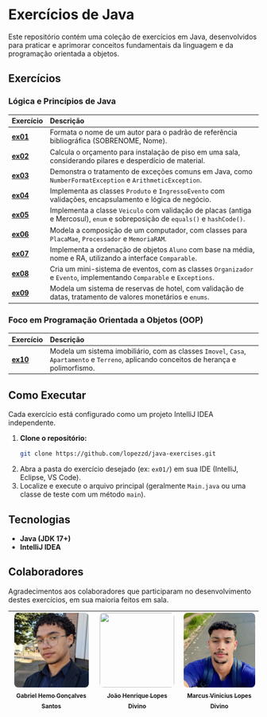 # Exercícios de Java

Este repositório contém uma coleção de exercícios em Java, desenvolvidos para praticar e aprimorar conceitos fundamentais da linguagem e da programação orientada a objetos.

## Exercícios

### Lógica e Princípios de Java

| Exercício | Descrição |
| :--- | :--- |
| [**ex01**](./ex01/) | Formata o nome de um autor para o padrão de referência bibliográfica (SOBRENOME, Nome). |
| [**ex02**](./ex02/) | Calcula o orçamento para instalação de piso em uma sala, considerando pilares e desperdício de material. |
| [**ex03**](./ex03/) | Demonstra o tratamento de exceções comuns em Java, como `NumberFormatException` e `ArithmeticException`. |
| [**ex04**](./ex04/) | Implementa as classes `Produto` e `IngressoEvento` com validações, encapsulamento e lógica de negócio. |
| [**ex05**](./ex05/) | Implementa a classe `Veiculo` com validação de placas (antiga e Mercosul), `enum` e sobreposição de `equals()` e `hashCode()`. |
| [**ex06**](./ex06/) | Modela a composição de um computador, com classes para `PlacaMae`, `Processador` e `MemoriaRAM`. |
| [**ex07**](./ex07/) | Implementa a ordenação de objetos `Aluno` com base na média, nome e RA, utilizando a interface `Comparable`. |
| [**ex08**](./ex08/) | Cria um mini-sistema de eventos, com as classes `Organizador` e `Evento`, implementando `Comparable` e `Exceptions`. |
| [**ex09**](./ex09/) | Modela um sistema de reservas de hotel, com validação de datas, tratamento de valores monetários e `enums`. |

### Foco em Programação Orientada a Objetos (OOP)

| Exercício | Descrição |
| :--- | :--- |
| [**ex10**](./ex10/) | Modela um sistema imobiliário, com as classes `Imovel`, `Casa`, `Apartamento` e `Terreno`, aplicando conceitos de herança e polimorfismo. |

## Como Executar

Cada exercício está configurado como um projeto IntelliJ IDEA independente.

1.  **Clone o repositório:**
    ```bash
    git clone https://github.com/lopezzd/java-exercises.git
    ```
2.  Abra a pasta do exercício desejado (ex: `ex01/`) em sua IDE (IntelliJ, Eclipse, VS Code).
3.  Localize e execute o arquivo principal (geralmente `Main.java` ou uma classe de teste com um método `main`).

## Tecnologias

- **Java (JDK 17+)**
- **IntelliJ IDEA**

## Colaboradores

Agradecimentos aos colaboradores que participaram no desenvolvimento destes exercícios, em sua maioria feitos em sala.

| [<img style="width:150px; height:150px; object-fit:cover; object-position:center; border-radius:8px;" loading="lazy" src="./ex05/assets/Gabriel%20Hemo.jpeg" width=115><br><sub>Gabriel Hemo Gonçalves Santos</sub>](https://github.com/hemogabriel) | [<img style="width:150px; height:150px; object-fit:cover; object-position:center; border-radius:8px;" loading="lazy" src="./ex05/assets/Jo%C3%A3o%20Henrique%20Lopes.jpeg" width=115><br><sub>João Henrique Lopes Divino</sub>](https://github.com/lopezzd) | [<img style="width:150px; height:150px; object-fit:cover; object-position:center; border-radius:8px;" loading="lazy" src="./ex05/assets/Marcus%20Vinicius%20Lopes.jpeg" width=115><br><sub>Marcus Vinicius Lopes Divino</sub>](https://github.com/marcuslopes06) |
| :---: | :---: | :---: |
